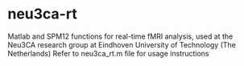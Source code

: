 # neu3ca-rt
Matlab and SPM12 functions for real-time fMRI analysis, used at the Neu3CA research group at Eindhoven University of Technology (The Netherlands)
Refer to neu3ca_rt.m file for usage instructions

